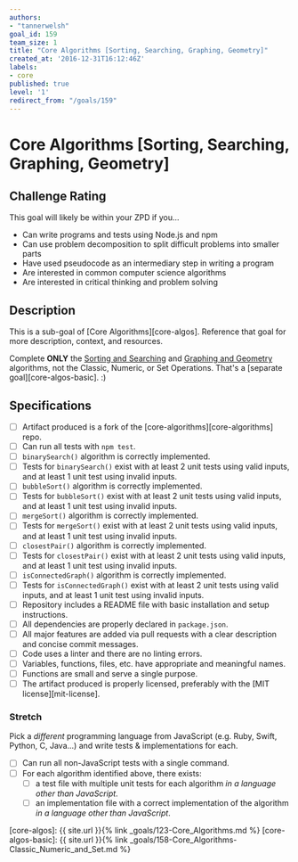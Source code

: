 ```yaml
---
authors:
- "tannerwelsh"
goal_id: 159
team_size: 1
title: "Core Algorithms [Sorting, Searching, Graphing, Geometry]"
created_at: '2016-12-31T16:12:46Z'
labels:
- core
published: true
level: '1'
redirect_from: "/goals/159"
---
```


# Core Algorithms [Sorting, Searching, Graphing, Geometry]

## Challenge Rating

This goal will likely be within your ZPD if you...

- Can write programs and tests using Node.js and npm
- Can use problem decomposition to split difficult problems into smaller parts
- Have used pseudocode as an intermediary step in writing a program
- Are interested in common computer science algorithms
- Are interested in critical thinking and problem solving

## Description

This is a sub-goal of [Core Algorithms][core-algos]. Reference that goal for more description, context, and resources.

Complete **ONLY** the [Sorting and Searching](https://github.com/GuildCrafts/core-algorithms/blob/master/algorithms.md#sorting-and-searching) and [Graphing and Geometry](https://github.com/GuildCrafts/core-algorithms/blob/master/algorithms.md#graphing-and-geometry) algorithms, not the Classic, Numeric, or Set Operations. That's a [separate goal][core-algos-basic]. :)

## Specifications

- [ ] Artifact produced is a fork of the [core-algorithms][core-algorithms] repo.
- [ ] Can run all tests with `npm test`.
- [ ] `binarySearch()` algorithm is correctly implemented.
- [ ] Tests for `binarySearch()` exist with at least 2 unit tests using valid inputs, and at least 1 unit test using invalid inputs.
- [ ] `bubbleSort()` algorithm is correctly implemented.
- [ ] Tests for `bubbleSort()` exist with at least 2 unit tests using valid inputs, and at least 1 unit test using invalid inputs.
- [ ] `mergeSort()` algorithm is correctly implemented.
- [ ] Tests for `mergeSort()` exist with at least 2 unit tests using valid inputs, and at least 1 unit test using invalid inputs.
- [ ] `closestPair()` algorithm is correctly implemented.
- [ ] Tests for `closestPair()` exist with at least 2 unit tests using valid inputs, and at least 1 unit test using invalid inputs.
- [ ] `isConnectedGraph()` algorithm is correctly implemented.
- [ ] Tests for `isConnectedGraph()` exist with at least 2 unit tests using valid inputs, and at least 1 unit test using invalid inputs.
- [ ] Repository includes a README file with basic installation and setup instructions.
- [ ] All dependencies are properly declared in `package.json`.
- [ ] All major features are added via pull requests with a clear description and concise commit messages.
- [ ] Code uses a linter and there are no linting errors.
- [ ] Variables, functions, files, etc. have appropriate and meaningful names.
- [ ] Functions are small and serve a single purpose.
- [ ] The artifact produced is properly licensed, preferably with the [MIT license][mit-license].

### Stretch

Pick a _different_ programming language from JavaScript (e.g. Ruby, Swift, Python, C, Java...) and write tests & implementations for each.

- [ ] Can run all non-JavaScript tests with a single command.
- [ ] For each algorithm identified above, there exists:
  - [ ] a test file with multiple unit tests for each algorithm  _in a language other than JavaScript_.
  - [ ] an implementation file with a correct implementation of the algorithm _in a language other than JavaScript_.

[core-algos]: {{ site.url }}{% link _goals/123-Core_Algorithms.md %}
[core-algos-basic]: {{ site.url }}{% link _goals/158-Core_Algorithms-Classic_Numeric_and_Set.md %}
